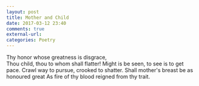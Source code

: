 ```yaml
---
layout: post
title: Mother and Child
date: 2017-03-12 23:40
comments: true
external-url:
categories: Poetry
---
```


Thy honor whose greatness is disgrace,<br/>
Thou child, thou to whom shall flatter!
Might is be seen, to see is to get pace.
Crawl way to pursue, crooked to shatter.
Shall mother's breast be as honoured great
As fire of thy blood reigned from thy trait.
